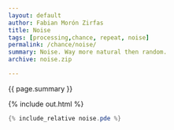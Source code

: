 ```yaml
---   
layout: default
author: Fabian Morón Zirfas
title: Noise
tags: [processing,chance, repeat, noise]
permalink: /chance/noise/
summary: Noise. Way more natural then random.    
archive: noise.zip

---  
```


<div class="hero">{{ page.summary }}</div>

<!-- more -->

{% include out.html %}

```java
{% include_relative noise.pde %}
```


